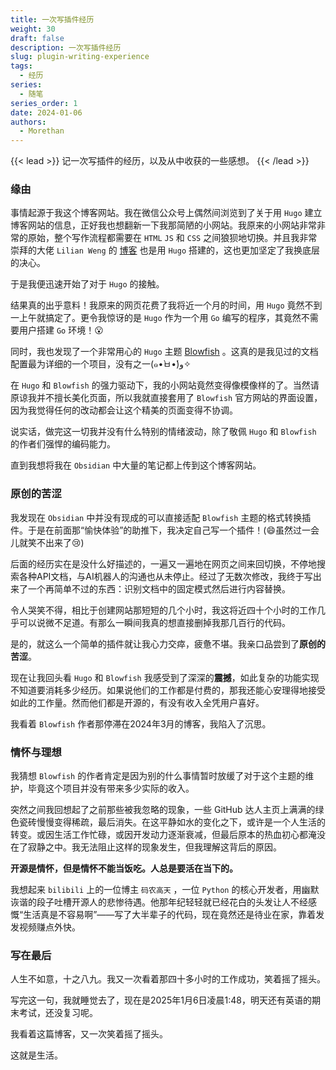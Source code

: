 ```yaml
---
title: 一次写插件经历
weight: 30
draft: false
description: 一次写插件经历
slug: plugin-writing-experience
tags:
  - 经历
series:
  - 随笔
series_order: 1
date: 2024-01-06
authors:
  - Morethan
---
```


{{< lead >}}
记一次写插件的经历，以及从中收获的一些感想。
{{< /lead >}}

### 缘由

事情起源于我这个博客网站。我在微信公众号上偶然间浏览到了关于用 `Hugo` 建立博客网站的信息，正好我也想翻新一下我那简陋的小网站。我原来的小网站非常非常的原始，整个写作流程都需要在 `HTML` `JS` 和 `CSS` 之间狼狈地切换。并且我非常崇拜的大佬 `Lilian Weng` 的 [博客](https://lilianweng.github.io/) 也是用 `Hugo` 搭建的，这也更加坚定了我换底层的决心。

于是我便迅速开始了对于 `Hugo` 的接触。

结果真的出乎意料！我原来的网页花费了我将近一个月的时间，用 `Hugo` 竟然不到一上午就搞定了。更令我惊讶的是 `Hugo` 作为一个用 `Go` 编写的程序，其竟然不需要用户搭建 `Go` 环境！😮

同时，我也发现了一个非常用心的 `Hugo` 主题 [Blowfish](https://blowfish.page/zh-cn/) 。这真的是我见过的文档配置最为详细的一个项目，没有之一(๑•̀ㅂ•́)و✧

在 `Hugo` 和 `Blowfish` 的强力驱动下，我的小网站竟然变得像模像样的了。当然请原谅我并不擅长美化页面，所以我就直接套用了 `Blowfish` 官方网站的界面设置，因为我觉得任何的改动都会让这个精美的页面变得不协调。

说实话，做完这一切我并没有什么特别的情绪波动，除了敬佩 `Hugo` 和 `Blowfish` 的作者们强悍的编码能力。

直到我想将我在 `Obsidian` 中大量的笔记都上传到这个博客网站。

### 原创的苦涩

我发现在 `Obsidian` 中并没有现成的可以直接适配 `Blowfish` 主题的格式转换插件。于是在前面那“愉快体验”的助推下，我决定自己写一个插件！(😄虽然过一会儿就笑不出来了😢)

后面的经历实在是没什么好描述的，一遍又一遍地在网页之间来回切换，不停地搜索各种API文档，与AI机器人的沟通也从未停止。经过了无数次修改，我终于写出来了一个再简单不过的东西：识别文档中的固定模式然后进行内容替换。

令人哭笑不得，相比于创建网站那短短的几个小时，我这将近四十个小时的工作几乎可以说微不足道。有那么一瞬间我真的想直接删掉我那几百行的代码。

是的，就这么一个简单的插件就让我心力交瘁，疲惫不堪。我亲口品尝到了**原创的苦涩**。

现在让我回头看 `Hugo` 和 `Blowfish` 我感受到了深深的**震撼**，如此复杂的功能实现不知道要消耗多少经历。如果说他们的工作都是付费的，那我还能心安理得地接受如此的工作量。然而他们都是开源的，有没有收入全凭用户喜好。

我看着 `Blowfish` 作者那停滞在2024年3月的博客，我陷入了沉思。

### 情怀与理想

我猜想 `Blowfish` 的作者肯定是因为别的什么事情暂时放缓了对于这个主题的维护，毕竟这个项目并没有带来多少实际的收入。

突然之间我回想起了之前那些被我忽略的现象，一些 GitHub 达人主页上满满的绿色瓷砖慢慢变得稀疏，最后消失。在这平静如水的变化之下，或许是一个人生活的转变。或因生活工作忙碌，或因开发动力逐渐衰减，但最后原本的热血初心都淹没在了寂静之中。我无法阻止这样的现象发生，但我理解这背后的原因。

**开源是情怀，但是情怀不能当饭吃。人总是要活在当下的。**

我想起来 `bilibili` 上的一位博主 `码农高天` ，一位 `Python` 的核心开发者，用幽默诙谐的段子吐槽开源人的悲惨待遇。他那年纪轻轻就已经花白的头发让人不经感慨“生活真是不容易啊”——写了大半辈子的代码，现在竟然还是待业在家，靠着发发视频赚点外快。

### 写在最后

人生不如意，十之八九。我又一次看着那四十多小时的工作成功，笑着摇了摇头。

写完这一句，我就睡觉去了，现在是2025年1月6日凌晨1:48，明天还有英语的期末考试，还没复习呢。

我看着这篇博客，又一次笑着摇了摇头。

这就是生活。